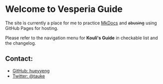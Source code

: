 # Welcome to Vesperia Guide

The site is currently a place for me to practice [MkDocs](https://www.mkdocs.org) and ~~abusing~~ using GitHub Pages for hosting.

Please refer to the navigation menu for __Kouli's Guide__ in checkable list and the changelog.

## Contact:

- [GitHub: hueyyeng](https://github.com/hueyyeng)
- [Twitter: @tauke](https://twitter.com/tauke)
